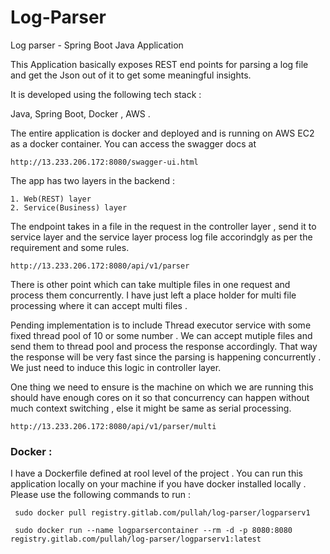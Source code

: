 # Log-Parser
Log parser - Spring Boot Java Application


This Application basically exposes REST end points for parsing a log file and get the Json out of it to get some meaningful insights.

It is developed using the following tech stack :

  Java, Spring Boot, Docker , AWS .
  
The entire application is docker and deployed and is running on AWS EC2 as a docker container.
You can access the swagger docs at 

    http://13.233.206.172:8080/swagger-ui.html
    
 The app has two layers in the backend :
 
    1. Web(REST) layer
    2. Service(Business) layer
    
  The endpoint takes in a file in the request in the controller layer , send it to service layer and the service layer process   log file accorindgly as per the requirement and some rules.
  
    http://13.233.206.172:8080/api/v1/parser
       
   There is other point which can take multiple files in one request and process them concurrently.
   I have just left a place holder for multi file processing where it can accept multi files .
   
   Pending implementation is to include Thread executor service with some fixed thread pool of 10 or some number . 
   We can accept mutiple files and send them to thread pool and process the response accordingly. That way the response will      be very fast since the parsing is happening concurrently . We just need to induce this logic in controller layer.
   
   One thing we need to ensure is the machine on which we are running this should have enough cores on it so that concurrency    can happen without much context switching , else it might be same as serial processing.
   
    http://13.233.206.172:8080/api/v1/parser/multi
       
   ### Docker :
   
   I have a Dockerfile defined at rool level of the project . You can run this application locally on your machine if you have 
   docker installed locally . Please use the following commands to run :
   
     sudo docker pull registry.gitlab.com/pullah/log-parser/logparserv1
      
     sudo docker run --name logparsercontainer --rm -d -p 8080:8080 registry.gitlab.com/pullah/log-parser/logparserv1:latest
   
      
        
   
  
  
  
